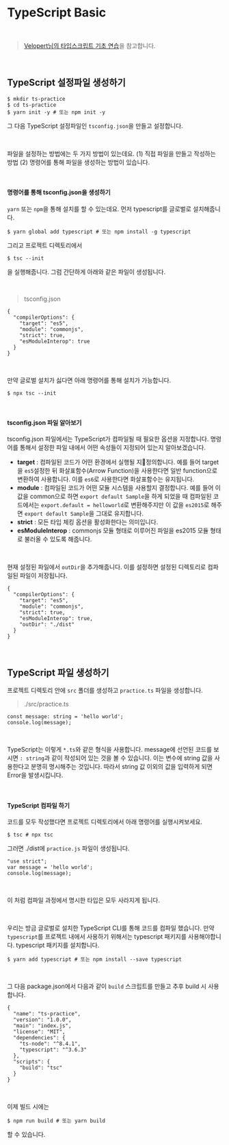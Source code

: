 # TypeScript Basic

<br />

> [Velopert님의 타입스크립트 기초 연습](https://velog.io/@velopert/typescript-basics)을 참고합니다.

<br />

## TypeScript 설정파일 생성하기

```
$ mkdir ts-practice
$ cd ts-practice
$ yarn init -y # 또는 npm init -y

```

그 다음 TypeScript 설정파일인 `tsconfig.json`을 만들고 설정합니다.

<br />

파일을 설정하는 방법에는 두 가지 방법이 있는데요.
(1) 직접 파일을 만들고 작성하는 방법
(2) 명령어를 통해 파일을 생성하는 방법이 있습니다.

<br />

#### 명령어를 통해 tsconfig.json을 생성하기

`yarn` 또는 `npm`을 통해 설치를 할 수 있는데요. 먼저 typescript를 글로벌로 설치해줍니다.

```
$ yarn global add typescript # 또는 npm install -g typescript
```

그리고 프로젝트 디렉토리에서

```
$ tsc --init
```

을 실행해줍니다.
그럼 간단하게 아래와 같은 파일이 생성됩니다.

<br />

> tsconfig.json

```
{
  "compilerOptions": {
    "target": "es5",
    "module": "commonjs",
    "strict": true,
    "esModuleInterop": true
  }
}

```

<br />

만약 글로벌 설치가 싫다면 아래 명령어를 통해 설치가 가능합니다.

```
$ npx tsc --init
```

<br />

#### tsconfig.json 파일 알아보기

tsconfig.json 파일에서는 TypeScript가 컴파일될 때 필요한 옵션을 지정합니다. 명령어를 통해서 설정한 파일 내에서 어떤 속성들이 지정되어 있는지 알아보겠습니다.

-   **target** : 컴파일된 코드가 어떤 환경에서 실행될 지정의합니다. 예를 들어 target을 `es5`설정한 뒤 화살표함수(Arrow Function)을 사용한다면 일반 function으로 변환하여 사용합니다. 이를 `es6`로 사용한다면 화살표함수는 유지됩니다.
-   **module** : 컴파일된 코드가 어떤 모듈 시스템을 사용할지 결정합니다. 예를 들어 이 값을 common으로 하면 `export default Sample`을 하게 되었을 때 컴파일된 코드에서는 `export.default = helloworld`로 변환해주지만 이 값을 `es2015`로 해주면 `export default Sample`을 그대로 유지합니다.
-   **strict** : 모든 타입 체킹 옵션을 활성화한다는 의미입니다.
-   **esModuleInterop** : commonjs 모듈 형태로 이루어진 파일을 es2015 모듈 형태로 불러올 수 있도록 해줍니다.

<br />

현재 설정된 파일에서 `outDir`을 추가해줍니다. 이를 설정하면 설정된 디렉토리로 컴파일된 파일이 저장됩니다.

```
{
  "compilerOptions": {
    "target": "es5",
    "module": "commonjs",
    "strict": true,
    "esModuleInterop": true,
    "outDir": "./dist"
  }
}
```

<br />

## TypeScript 파일 생성하기

프로젝트 디렉토리 안에 `src` 폴더를 생성하고 `practice.ts` 파일을 생성합니다.

> ./src/practice.ts

```
const message: string = 'hello world';
console.log(message);
```

<br />

TypeScript는 이렇게 `*.ts`와 같은 형식을 사용합니다. message에 선언된 코드를 보시면 `: string`과 같이 작성되어 있는 것을 볼 수 있습니다. 이는 변수에 string 값을 사용한다고 분명히 명시해주는 것입니다. 따라서 string 값 이외의 값을 입력하게 되면 Error을 발생시킵니다.

<br />

#### TypeScript 컴파일 하기

코드를 모두 작성했다면 프로젝트 디렉토리에서 아래 명령어를 실행시켜보세요.

```
$ tsc # npx tsc
```

그러면 ./dist에 `practice.js` 파일이 생성됩니다.

```
"use strict";
var message = 'hello world';
console.log(message);
```

<br />

이 처럼 컴파일 과정에서 명시한 타입은 모두 사라지게 됩니다.

<br />

우리는 방금 글로벌로 설치한 TypeScript CLI를 통해 코드를 컴파일 했습니다. 만약 `typescript`를 프로젝트 내에서 사용하기 위해서는 typescript 패키지를 사용해야합니다.
typescript 패키지를 설치합니다.

```
$ yarn add typescript # 또는 npm install --save typescript
```

<br />

그 다음 package.json에서 다음과 같이 `build` 스크립트를 만들고 추후 build 시 사용합니다.

```
{
  "name": "ts-practice",
  "version": "1.0.0",
  "main": "index.js",
  "license": "MIT",
  "dependencies": {
    "ts-node": "^8.4.1",
    "typescript": "^3.6.3"
  },
  "scripts": {
    "build": "tsc"
  }
}
```

<br />

이제 빌드 시에는

```
$ npm run build # 또는 yarn build
```

할 수 있습니다.

<br />
